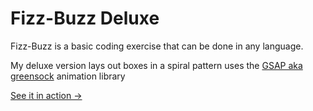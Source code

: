 Fizz-Buzz Deluxe
==============

Fizz-Buzz  is a basic coding exercise that can be done in any language.

My deluxe version lays out boxes in a spiral pattern
uses the [GSAP aka greensock][gs] animation library

[See it in action &#8594;][rn9-fizzbuzz]

 [rn9-fizzbuzz]: http://rocketnumber9.org/test/jschallenges/fizzBuzz/fizzbuzz.html

[gs]: https://greensock.com/
